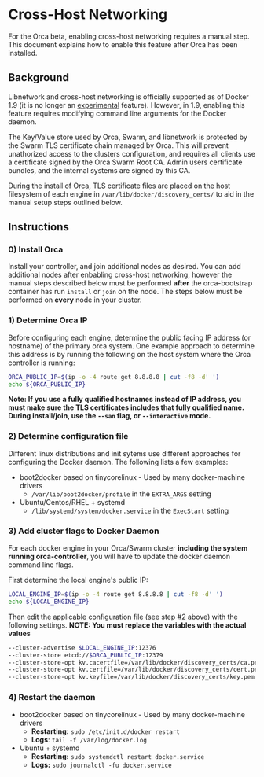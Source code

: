 # Cross-Host Networking

For the Orca beta, enabling cross-host networking requires a manual step.
This document explains how to enable this feature after Orca has been
installed.


## Background

Libnetwork and cross-host networking is
officially supported as of Docker 1.9 (it is no longer an
[experimental](https://github.com/docker/docker/tree/master/experimental)
feature).  However, in 1.9, enabling this feature requires modifying
command line arguments for the Docker daemon.

The Key/Value store used by Orca, Swarm, and libnetwork is protected
by the Swarm TLS certificate chain managed by Orca.  This will prevent
unathorized access to the clusters configuration, and requires all
clients use a certificate signed by the Orca Swarm Root CA.  Admin users
certificate bundles, and the internal systems are signed by this CA.

During the install of Orca, TLS certificate files are placed on the
host filesystem of each engine in `/var/lib/docker/discovery_certs/`
to aid in the manual setup steps outlined below.


## Instructions

### 0) Install Orca

Install your controller, and join additional nodes as desired.
You can add additional nodes after enbabling cross-host networking,
however the manual steps described below must be performed **after**
the orca-bootstrap container has run `install` or `join` on the node.
The steps below must be performed on **every** node in your cluster.

### 1) Determine Orca IP

Before configuring each engine, determine the public facing IP address
(or hostname) of the primary orca system.  One example approach to
determine this address is by running the following on the host system
where the Orca controller is running:

```bash
ORCA_PUBLIC_IP=$(ip -o -4 route get 8.8.8.8 | cut -f8 -d' ')
echo ${ORCA_PUBLIC_IP}
```

**Note:  If you use a fully qualified hostnames instead of IP address, you
must make sure the TLS certificates includes that fully qualified name.
During install/join, use the `--san` flag, or `--interactive` mode.**

### 2) Determine configuration file

Different linux distributions and init sytems use different approaches
for configuring the Docker daemon.  The following lists a few examples:

* boot2docker based on tinycorelinux - Used by many docker-machine drivers
    * `/var/lib/boot2docker/profile` in the `EXTRA_ARGS` setting
* Ubuntu/Centos/RHEL + systemd
    * `/lib/systemd/system/docker.service` in the `ExecStart` setting

### 3) Add cluster flags to Docker Daemon

For each docker engine in your Orca/Swarm cluster **including the system running orca-controller**, you will have to update the docker daemon command line flags.

First determine the local engine's public IP:

```bash
LOCAL_ENGINE_IP=$(ip -o -4 route get 8.8.8.8 | cut -f8 -d' ')
echo ${LOCAL_ENGINE_IP}
```

Then edit the applicable configuration file (see step #2 above) with
the following settings.  **NOTE: You must replace the variables with
the actual values**

```bash
--cluster-advertise $LOCAL_ENGINE_IP:12376
--cluster-store etcd://$ORCA_PUBLIC_IP:12379
--cluster-store-opt kv.cacertfile=/var/lib/docker/discovery_certs/ca.pem
--cluster-store-opt kv.certfile=/var/lib/docker/discovery_certs/cert.pem
--cluster-store-opt kv.keyfile=/var/lib/docker/discovery_certs/key.pem
```

### 4) Restart the daemon

* boot2docker based on tinycorelinux - Used by many docker-machine drivers
    * **Restarting:** `sudo /etc/init.d/docker restart`
    * **Logs**: `tail -f /var/log/docker.log`
* Ubuntu + systemd
    * **Restarting:** `sudo systemdctl restart docker.service`
    * **Logs:** `sudo journalctl -fu docker.service`
